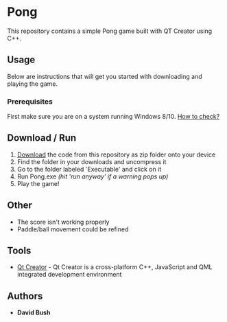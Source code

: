 # Pong
This repository contains a simple Pong game built with QT Creator using C++.

## Usage
Below are instructions that will get you started with downloading and playing the game. 

### Prerequisites
First make sure you are on a system running Windows 8/10. [How to check?](https://support.microsoft.com/en-us/windows/which-version-of-windows-operating-system-am-i-running-628bec99-476a-2c13-5296-9dd081cdd808)

## Download / Run
1. [Download](https://github.com/cyberbush/Pong) the code from this repository as zip folder onto your device
2. Find the folder in your downloads and uncompress it
3. Go to the folder labeled 'Executable' and click on it
4. Run Pong.exe *(hit 'run anyway' if a warning pops up)*
5. Play the game!

## Other
* The score isn't working properly
* Paddle/ball movement could be refined


## Tools
* [Qt Creator](https://www.qt.io/product/development-tools) - Qt Creator is a cross-platform C++, JavaScript and QML integrated development environment


## Authors

* **David Bush**
